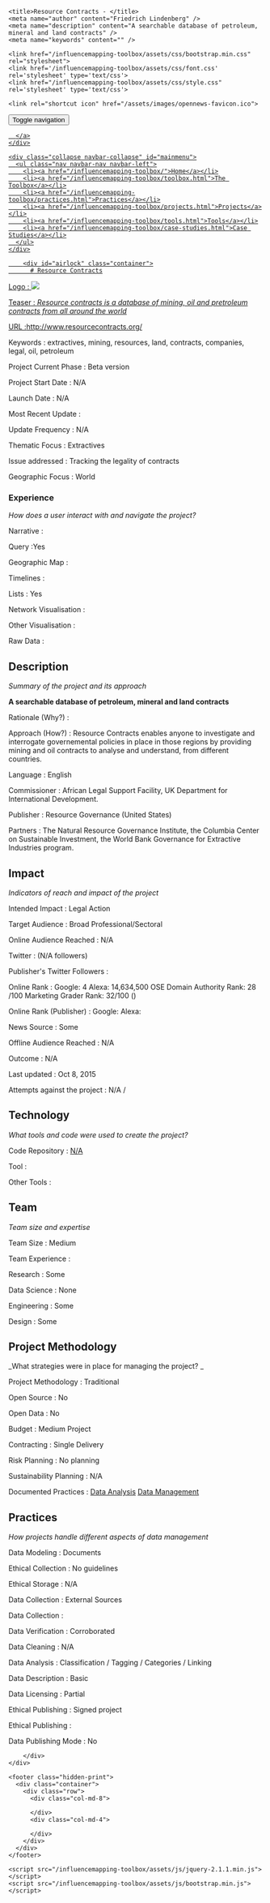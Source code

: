 <!DOCTYPE html>
<html>
  <head>
    <meta charset="utf-8">
    <meta http-equiv="X-UA-Compatible" content="IE=edge,chrome=1">
    <meta name="viewport" content="width=device-width, initial-scale=1.0">

    <title>Resource Contracts - </title>
    <meta name="author" content="Friedrich Lindenberg" />
    <meta name="description" content="A searchable database of petroleum, mineral and land contracts" />
    <meta name="keywords" content="" />

    <link href="/influencemapping-toolbox/assets/css/bootstrap.min.css" rel="stylesheet">
    <link href='/influencemapping-toolbox/assets/css/font.css' rel='stylesheet' type='text/css'>
    <link href="/influencemapping-toolbox/assets/css/style.css" rel='stylesheet' type='text/css'>

    <link rel="shortcut icon" href="/assets/images/opennews-favicon.ico">
  </head>
  <body>
    <div id="page">
      <nav class="navbar navbar-default navbar-static-top" role="navigation">
  <div class="container">
    <div class="navbar-header">
      <button type="button" class="navbar-toggle" data-toggle="collapse"
        data-target="#mainmenu">
        <span class="sr-only">Toggle navigation</span>
        <span class="icon-bar"></span>
        <span class="icon-bar"></span>
        <span class="icon-bar"></span>
      </button>
      <a class="navbar-brand" href="/">
        
      </a>
    </div>

    <div class="collapse navbar-collapse" id="mainmenu">
      <ul class="nav navbar-nav navbar-left">
        <li><a href="/influencemapping-toolbox/">Home</a></li>
        <li><a href="/influencemapping-toolbox/toolbox.html">The Toolbox</a></li>
        <li><a href="/influencemapping-toolbox/practices.html">Practices</a></li>
        <li><a href="/influencemapping-toolbox/projects.html">Projects</a></li>
        <li><a href="/influencemapping-toolbox/tools.html">Tools</a></li>
        <li><a href="/influencemapping-toolbox/case-studies.html">Case Studies</a></li>
      </ul>
    </div>
  </div>
</nav>

        <div id="airlock" class="container">
          # Resource Contracts

Logo
: ![](N/A)

Teaser
: _Resource contracts is a database of mining, oil and pretroleum contracts from all around the world_

URL
:http://www.resourcecontracts.org/


Keywords
: extractives, mining, resources, land, contracts, companies, legal, oil, petroleum



Project Current Phase
: Beta version

	

Project Start Date
: N/A



Launch Date
: N/A



Most Recent Update
: 



Update Frequency
: N/A



Thematic Focus
: Extractives



Issue addressed
: Tracking the legality of contracts



Geographic Focus
: World


### Experience

_How does a user interact with and navigate the project?_

Narrative
:  

Query
:Yes 

Geographic Map
:  

Timelines
:  

Lists
: Yes 

Network Visualisation
:  

Other Visualisation
:   

Raw Data 
:

## Description

_Summary of the project and its approach_

__A searchable database of petroleum, mineral and land contracts__


Rationale (Why?)
: 



Approach (How?)
: Resource Contracts enables anyone to investigate and interrogate governemental policies in place in those regions by providing mining and oil contracts to analyse and understand, from different countries.



Language
: English



Commissioner
: African Legal Support Facility, UK Department for International Development.



Publisher
: Resource Governance (United States)



Partners
: The Natural Resource Governance Institute, the Columbia Center on Sustainable Investment, the World Bank Governance for Extractive Industries program.


## Impact

_Indicators of reach and impact of the project_

Intended Impact
: Legal Action



Target Audience
: Broad Professional/Sectoral



Online Audience Reached
: N/A



Twitter
:  (N/A followers)



Publisher's Twitter Followers
: 



Online Rank
:  Google: 4   Alexa: 14,634,500  OSE Domain Authority Rank:  28 /100  Marketing Grader Rank: 32/100 ()


Online Rank (Publisher)
:  Google:   Alexa: 



News Source
: Some



Offline Audience Reached
: N/A



Outcome
: N/A



Last updated
: Oct 8, 2015


Attempts against the project
: N/A  / 


## Technology

_What tools and code were used to create the project?_

Code Repository
: [N/A](N/A)



Tool
: 



Other Tools
: 


## Team

_Team size and expertise_

Team Size
: Medium



Team Experience
:  

Research
: Some 

Data Science
: None 

Engineering
:  Some

Design
: Some


## Project Methodology

_What strategies were in place for managing the project? _

Project Methodology
: Traditional



Open Source
: No



Open Data
: No



Budget
: Medium Project



Contracting
: Single Delivery



Risk Planning
: No planning



Sustainability Planning
: N/A


Documented Practices
: [Data Analysis](http://www.resourcecontracts.org/blog/guide-key-terms.html) [Data Management](http://www.resourcecontracts.org/about/faqs.html) []()


## Practices

_How projects handle different aspects of data management_

Data Modeling
: Documents



Ethical Collection
: No guidelines



Ethical Storage
: N/A



Data Collection
: External Sources



Data Collection
: 



Data Verification
: Corroborated



Data Cleaning
: N/A



Data Analysis
: Classification / Tagging / Categories / Linking



Data Description
: Basic



Data Licensing
: Partial



Ethical Publishing
: Signed project



Ethical Publishing
: 



Data Publishing Mode
: No

        </div>
    </div>

    <footer class="hidden-print">
      <div class="container">
        <div class="row">
          <div class="col-md-8">
            
          </div>
          <div class="col-md-4">
            
          </div>
        </div>
      </div>
    </footer>

    <script src="/influencemapping-toolbox/assets/js/jquery-2.1.1.min.js"></script>
    <script src="/influencemapping-toolbox/assets/js/bootstrap.min.js"></script>
  </body>
</html>
